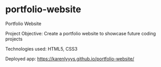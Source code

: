 # portfolio-website

Portfolio Website

Project Objective: Create a portfolio website to showcase future coding projects

Technologies used: HTML5, CSS3

Deployed app: https://karenlyyys.github.io/portfolio-website/
